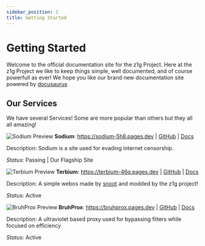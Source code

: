 ```yaml
---
sidebar_position: 1
title: Getting Started
---
```


# Getting Started

Welcome to the official documentation site for the z1g Project. Here at the z1g Project we like to keep things simple, well documented, and of course powerfull as ever!
We hope you like our brand new documentation site powered by [docusaurus](https://github.com/facebook/docusaurus)

## Our Services

We have several Services! Some are more popular than others but they all all amazing!

![Sodium Preview](/img/sodium-prev.png "Sodium")
**Sodium**: https://sodium-5h8.pages.dev | [GitHub](https://github.com/z1g-project/sodium) | [Docs](services/sodium)

Description: Sodium is a site used for evading internet censorship.

*Status*: Passing | Our Flagship Site

![Terbium Preview](/img/tb-prev.png "Terbium")
**Terbium**: https://terbium-46q.pages.dev | [GitHub](https://github.com/z1g-project/terbium) | [Docs](services/terbium)

Description: A simple webos made by [snoot](https://github.com/NovaAppsInc) and modded by the z1g project!

*Status*: Active

![BruhProx Preview](/img/bruhprox-prev.png "BruhProx Preview")
**BruhProx**: https://bruhprox.pages.dev | [GitHub](https://github.com/z1g-project/bruhprox) | [Docs](services/bruhprox)

Description: A ultraviolet based proxy used for bypassing filters while focused on efficiency

*Status*: Active
